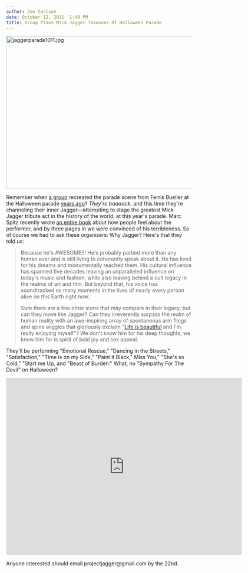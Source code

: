 ```yaml
---
author: Jen Carlson
date: October 12, 2011  1:49 PM
title: Group Plans Mick Jagger Takeover Of Halloween Parade
---
```


<p><span class="mt-enclosure mt-enclosure-image" style="display: inline;"> <img alt="jaggerparade1011.jpg" src="https://web.archive.org/web/20111018081049im_/http://gothamist.com/attachments/arts_jen/jaggerparade1011.jpg" width="640" height="414" class="image-none"> </span></p>

<p>Remember when <a href="https://web.archive.org/web/20111018081049/http://www.projectbueller.tumblr.com/">a group</a> recreated the parade scene from Ferris Bueller at the Halloween parade <a href="https://web.archive.org/web/20111018081049/http://gothamist.com/2008/09/30/buellers_back_for_the_halloween_par.php">years ago</a>? <em>They&apos;re baaaack</em>, and this time they&apos;re channeling their inner Jagger&#x2014;attempting to stage the greatest Mick Jagger tribute act in the history of the world, at this year&apos;s parade. Marc Spitz recently wrote <a href="https://web.archive.org/web/20111018081049/http://www.spitzbooks.com/jagger-rebel-rock-star-rambler-rogue/">an entire book</a> about how people feel about the performer, and by three pages in we were convinced of his terribleness. So of course we had to ask these organizers: Why Jagger? Here&apos;s that they told us:</p>

<blockquote>Because he&apos;s AWESOME!!! He&apos;s probably partied more than any human ever and is still living to coherently speak about it. He has lived for his dreams and monumentally reached them. His cultural influence has spanned five decades leaving an unparalleled influence on today&apos;s music and fashion, while also leaving behind a cult legacy in the realms of art and film. But beyond that, his voice has soundtracked so many moments in the lives of nearly every person alive on this Earth right now. 

<p>Sure there are a few other icons that may compare in their legacy, but can they move like Jagger? Can they irreverently surpass the realm of human reality with an awe-inspiring array of spontaneous arm flings and spine wiggles that gloriously exclaim &quot;<a href="https://web.archive.org/web/20111018081049/http://www.youtube.com/watch?v=0qTKsylrpsg">Life is beautiful</a> and I&apos;m really enjoying myself&quot;? We don&apos;t know him for his deep thoughts, we know him for is spirit of bold joy and sex appeal.</p></blockquote><p></p>

<p>They&apos;ll be performing &quot;Emotional Rescue,&quot; &quot;Dancing in the Streets,&quot; &quot;Satisfaction,&quot; &quot;Time is on my Side,&quot; &quot;Paint it Black,&quot; Miss You,&quot; &quot;She&apos;s so Cold,&quot; &quot;Start me Up, and &quot;Beast of Burden.&quot; What, no &quot;Sympathy For The Devil&quot; on Halloween?</p>

<p><iframe width="640" height="480" src="https://web.archive.org/web/20111018081049if_/http://www.youtube.com/embed/Dt0ipUCfdlU" frameborder="0" allowfullscreen></iframe></p>

<p>Anyone interested should email projectjagger@gmail.com by the 22nd.</p>